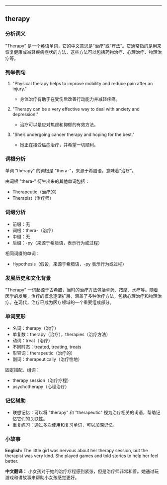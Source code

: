 
---------------
## therapy
### 分析词义
"Therapy" 是一个英语单词，它的中文意思是“治疗”或“疗法”。它通常指的是用来恢复健康或减轻疾病症状的方法，这些方法可以包括药物治疗、心理治疗、物理治疗等。

### 列举例句
1. "Physical therapy helps to improve mobility and reduce pain after an injury."
   - 身体治疗有助于在受伤后改善行动能力并减轻疼痛。
   
2. "Therapy can be a very effective way to deal with anxiety and depression."
   - 治疗可以是应对焦虑和抑郁的有效方法。

3. "She’s undergoing cancer therapy and hoping for the best."
   - 她正在接受癌症治疗，并希望一切顺利。

### 词根分析
单词 "therapy" 的词根是 "thera-"，来源于希腊语，意味着“治疗”。

由词根 "thera-" 衍生出来的其他单词包括：
- Therapeutic（治疗的）
- Therapist（治疗师）

### 词缀分析
- 前缀：无
- 词根：thera-（治疗）
- 中缀：无
- 后缀：-py（来源于希腊语，表示行为或过程）

相同词缀的单词：
- Hypothesis（假设，来源于希腊语，-py 表示行为或过程）

### 发展历史和文化背景
"Therapy" 一词起源于古希腊，当时的治疗方法包括草药、按摩、水疗等。随着医学的发展，治疗的概念逐渐扩展，涵盖了多种治疗方法，包括心理治疗和物理治疗。在现代，治疗已成为医疗领域的一个重要组成部分。

### 单词变形
- 名词：therapy（治疗）
- 单复数：therapy（治疗），therapies（治疗方法）
- 动词：treat（治疗）
- 不同时态：treated, treating, treats
- 形容词：therapeutic（治疗的）
- 副词：therapeutically（治疗性地）

固定搭配、组词：
- therapy session（治疗疗程）
- psychotherapy（心理治疗）

### 记忆辅助
- 联想记忆：可以将 "therapy" 和 "therapeutic" 视为治疗相关的词语，帮助记忆它们的关联性。
- 重复练习：通过多次使用和复习单词，可以加深记忆。

### 小故事
**English:**
The little girl was nervous about her therapy session, but the therapist was very kind. She played games and told stories to help her feel better.

**中文翻译：**
小女孩对于她的治疗疗程感到紧张，但是治疗师非常和善。她通过玩游戏和讲故事来帮助小女孩感觉更好。

